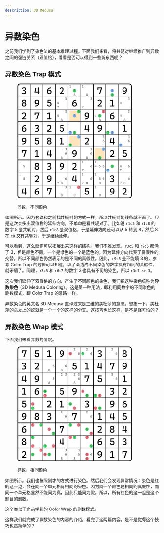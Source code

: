```yaml
---
description: 3D Medusa
---
```


# 异数染色

之前我们学到了染色法的基本推理过程。下面我们来看，将共轭对继续推广到异数之间的强链关系（双值格），看看是否可以得到一些新东西呢？

## 异数染色 Trap 模式 <a href="#id-3d-medusa-coloring-trap" id="id-3d-medusa-coloring-trap"></a>

<figure><img src="../../.gitbook/assets/images_0394.png" alt="" width="375"><figcaption><p>同数，不同颜色</p></figcaption></figure>

如图所示。因为套路和之前找共轭对的方式一样，所以共轭对的线条就不画了。只是这次会多出双值格的延伸方向，不单单是看共轭对了。比如说 `r1c5` 和 `r1c8` 的数字 5 是共轭对，然后 `r1c8` 是双值格，于是延伸方向还可以从 5 转到 8，然后 8 在 `c8` 又有共轭对，于是继续延伸。

可以看到，这么延伸可以拓展出来这样的结构。我们不难发现，`r3c5` 和 `r5c5` 都涂了 3，但是颜色不同，一个是绿色的一个是蓝色的。因为延伸方向代表了真假性的交替，所以不同颜色仍然表示的是不同的真假性。因此，`r9c5` 是不能填 3 的，参考 Color Trap 的逻辑可以知道，填了会造成不同染色的数字具有相同的真假性，就矛盾了。同理，`r3c5` 和 `r6c7` 的数字 3 也具有不同的染色，所以 `r3c7 <> 3`。

这次我们延伸了双值格的方向，产生了不同颜色的染色，我们把这种染色统称为**异数染色**（3D Medusa Coloring）。这是第一种用法，即利用同数字的不同染色的删数模式，跟 Color Trap 的思路一样。

异数染色的英文名 3D Medusa 直译过来是三维的美杜莎的意思。想象一下，美杜莎的头发上的蛇就是一个一个的这样的分支。这技巧也长这样，是不是怪可怕的？

## 异数染色 Wrap 模式 <a href="#id-3d-medusa-coloring-wrap" id="id-3d-medusa-coloring-wrap"></a>

下面我们来看异数的情况。

<figure><img src="../../.gitbook/assets/images_0395.png" alt="" width="375"><figcaption><p>异数，相同颜色</p></figcaption></figure>

如图所示。我们也按照刚才的方式进行染色。然后我们会发现异常情况：染色是红的这一边，会在同一个单元格有相同的染色。因为同一个颜色是相同的真假性，而同一个单元格显然不能同为真，因此只能同为假。所以，所有红色的这一组是这个题目的删数。

这个类似于之前学到的 Color Wrap 的删数模式。

这样我们就完成了异数染色的内容的介绍。看完了这两篇内容，是不是觉得这个技巧也蛮简单的？
